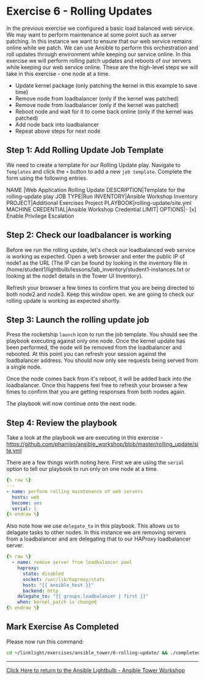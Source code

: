 # Exercise 6 - Rolling Updates

In the previous exercise we configured a basic load balanced web service. We may want to perform maintenance at some point such as server patching. In this instance we want to ensure that our web service remains online while we patch. We can use Ansible to perform this orchestration and roll updates through environment while keeping our service online. In this exercise we will perform rolling patch updates and reboots of our servers while keeping our web service online. These are the high-level steps we will take in this exercise - one node at a time.

* Update kernel package (only patching the kernel in this example to save time)
* Remove node from loadbalancer (only if the kernel was patched)
* Remove node from loadbalancer (only if the kernel was patched)
* Reboot node and wait for it to come back online (only if the kernel was patched)
* Add node back into loadbalancer 
* Repeat above steps for next node

## Step 1: Add Rolling Update Job Template

We need to create a template for our Rolling Update play. Navigate to `Templates` and click the `+` button to add a new `job template`. Complete the form using the following entries.

NAME |Web Application Rolling Update
DESCRIPTION|Template for the rolling-update play
JOB TYPE|Run
INVENTORY|Ansible Workshop Inventory
PROJECT|Additional Exercises Project
PLAYBOOK|rolling-update/site.yml
MACHINE CREDENTIAL|Ansible Workshop Credential
LIMIT|
OPTIONS|- [x] Enable Privilege Escalation

## Step 2: Check our loadbalancer is working

Before we run the rolling update, let's check our loadbalanced web service is working as expected. Open a web browser and enter the public IP of node1 as the URL (The IP can be found by looking in the inventory file in /home/student1/lightbulb/lessons/lab_inventory/student1-instances.txt or looking at the node1 details in the Tower UI Inventory).

Refresh your browser a few times to confirm that you are being directed to both node2 and node3. Keep this window open. we are going to check our rolling update is working as expected shortly.

## Step 3: Launch the rolling update job

Press the rocketship `launch` icon to run the job template. You should see the playbook executing against only one node. Once the kernel update has been performed, the node will be removed from the loadbalancer and rebooted. At this point you can refresh your session against the loadbalancer address. You should now only see requests being served from a single node. 

Once the node comes back from it's reboot, it will be added back into the loadbalancer. Once this happens feel free to refresh your browser a few times to confirm that you are getting responses from both nodes again. 

The playbook will now continue onto the next node.

## Step 4: Review the playbook

Take a look at the playbook we are executing in this exercise - https://github.com/pharriso/ansible_workshop/blob/master/rolling_update/site.yml

There are a few things worth noting here. First we are using the `serial` option to tell our playbook to run only on one node at a time.

```yml
{% raw %}
---
- name: perform rolling maintenance of web servers
  hosts: web
  become: yes
  serial: 1
{% endraw %}
```

Also note how we use `delegate_to` in this playbook. This allows us to delagate tasks to other nodes. In this instance we are removing servers from a loadbalancer and are delegating that to our HAProxy loadbalancer server.

```yml
{% raw %}
  - name: remove server from loadbalancer pool
    haproxy:
      state: disabled
      socket: /var/lib/haproxy/stats
      host: "{{ ansible_host }}"
      backend: http
    delegate_to: "{{ groups.loadbalancer | first }}"
    when: kernel_patch is changed
{% endraw %}
```


## Mark Exercise As Completed

Please now run this command:

```bash
cd ~/linklight/exercises/ansible_tower/6-rolling-update/ && ./completed.sh
```



---

[Click Here to return to the Ansible Lightbulb - Ansible Tower Workshop](../README.md)
